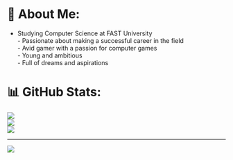 # 💫 About Me:
- Studying Computer Science at FAST University<br>- Passionate about making a successful career in the field<br>- Avid gamer with a passion for computer games<br>- Young and ambitious<br>- Full of dreams and aspirations

# 📊 GitHub Stats:
![](https://github-readme-stats.vercel.app/api?username=Faiqueee&theme=dark&hide_border=false&include_all_commits=false&count_private=false)<br/>
![](https://github-readme-streak-stats.herokuapp.com/?user=Faiqueee&theme=dark&hide_border=false)<br/>
![](https://github-readme-stats.vercel.app/api/top-langs/?username=Faiqueee&theme=dark&hide_border=false&include_all_commits=false&count_private=false&layout=compact)

---
[![](https://visitcount.itsvg.in/api?id=Faiqueee&icon=0&color=0)](https://visitcount.itsvg.in)

<!-- Proudly created with GPRM ( https://gprm.itsvg.in ) -->